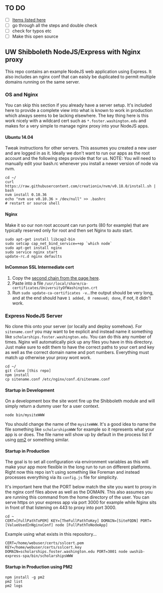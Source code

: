 ## TO DO
- [ ] [Items listed here](https://tree.taiga.io/project/nogbit-devops-infrastructure/task/40)
- [ ] go through all the steps and double check
- [ ] check for typos etc
- [ ] Make this open source

## UW Shibboleth NodeJS/Express with Nginx proxy
This repo contains an example NodeJS web application using Express.  It also includes an nginx conf that can eaisly be duplicated to permit multiple domains running on the same server.

### OS and Nginx
You can skip this section if you already have a server setup.  It's included here to provide a complete view into what is known to work in production which always seems to be lacking elsewhere.  The key thing here is this work nicely with a wildcard cert such as ``*.foster.washington.edu`` and makes for a very simple to manage nginx proxy into your NodeJS apps.

#### Ubuntu 14.04
Tweak instructions for other servers.  This assumes you created a new user and are logged in as it.  Ideally we don't want to run our apps as the root account and the following steps provide that for us.  NOTE: You will need to manually edit your bash.rc whenever you install a newer version of node via nvm.

    cd ~/
    curl https://raw.githubusercontent.com/creationix/nvm/v0.18.0/install.sh | bash
    nvm install 0.10.36
    echo "nvm use v0.10.36 > /dev/null" >> .bashrc
    # restart or source shell

#### Nginx
Make it so our non root account can run ports (80 for example) that are typically reserved only for root and then set Nginx to auto start.

    sudo apt-get install libcap2-bin
    sudo setcap cap_net_bind_service=+ep `which node`
    sudo apt-get install nginx
    sudo service nginx start
    update-rc.d nginx defaults

#### InCommon SSL Intermediate cert

1. Copy the [second chain from the page here](https://wiki.cac.washington.edu/display/infra/InCommon+SSL+Intermediate+Certificates).
2. Paste into a file ``/usr/local/share/ca-certificates/UniversityOfWashington.crt``
3. Run ``sudo update-ca-certificates -v``...the output should be very long, and at the end should have ``1 added, 0 removed; done``, if not, it didn't work.

### Express NodeJS Server
No clone this onto your server (or locally and deploy somehow).  For ``sitename.conf`` you may want to be explicit and instead name it something like ``scholarships.foster.washington.edu``. You can do this any number of times.  Nginx will automatically pick up any files you have in this directory.  Just make sure to edit them to have the correct paths to your cert and key as well as the correct domain name and port numbers.  Everything must match up otherwise your proxy wont work.

    cd ~/
    git clone [this repo]
    npm install
    cp sitename.conf /etc/nginx/conf.d/sitename.conf

#### Startup in Development
On a development box the site wont fire up the Shibboleth module and will simply return a dummy user for a user context.

    node bin/mysiteWWW

You should change the name of the ``mysiteWWW``.  It's a good idea to name the file something like ``scholarshipsWWW`` for example so it represents what your app is or does. The file name will show up by default in the process list if using [pm2](https://github.com/Unitech/pm2) or something similar.

#### Startup in Production
The goal is to set all configuration via environment variables as this will make your app more flexible in the long run to run on different platforms.  Right now this repo isn't using something like Foreman and instead processes everything via its ``config.js`` file for simplicity.

It's important here that the PORT below match the site you want to proxy in the nginx conf files above as well as the DOMAIN. This also assumes you are running this command from the home directory of the user. You can serve https on your express app via port 3000 for example while Nginx sits in front of that listening on 443 to proxy into port 3000.

    cd ~
    CERT=[FullPathToPEM] KEY=[TheFullPathToKey] DOMAIN=[SiteFQDN] PORT=[ValueUsedInNginxConf] node [FullPathToNodeApp]

Example using what exists in this repository...

    CERT=/home/webuser/certs/sslcert.pem KEY=/home/webuser/certs/sslcert.key DOMAIN=scholarships.foster.washington.edu PORT=3001 node uwshib-express-spa/bin/scholarshipsWWW

#### Startup in Production using PM2
    npm install -g pm2
    pm2 list
    pm2 logs
```

